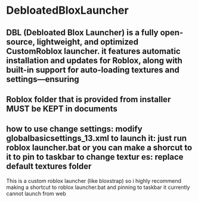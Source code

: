 # DebloatedBloxLauncher
DBL (Debloated Blox Launcher) is a fully open-source, lightweight, and optimized CustomRoblox launcher.
it features automatic installation and updates for Roblox, along with built-in support for auto-loading textures and settings—ensuring
----------------------------------------------------
Roblox folder that is provided from installer MUST be KEPT in documents
---------------------------------------------------
how to use
change settings: modify globalbasicsettings_13.xml
to launch it: just run roblox launcher.bat or you can make a shorcut to it to pin to taskbar
to change textur
es: replace default textures folder
------------------------------------------------------------
This is a custom roblox launcher (like bloxstrap)
so i highly recommend making a shortcut to roblox launcher.bat and pinning to taskbar
it currently cannot launch from web
